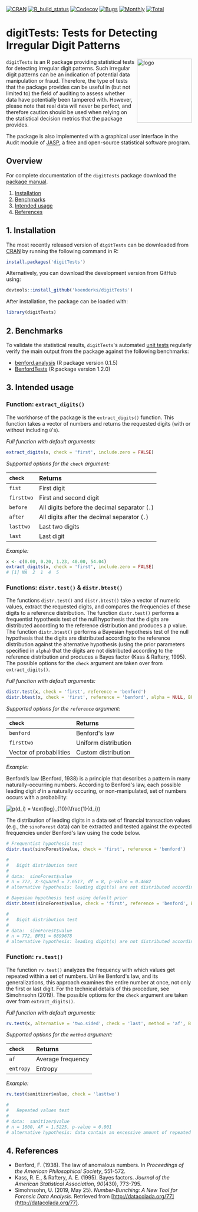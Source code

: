 [![CRAN](https://img.shields.io/cran/v/digitTests?color=yellow&label=CRAN&logo=r)](https://cran.r-project.org/package=digitTests)
[![R_build_status](https://github.com/koenderks/digitTests/workflows/Build/badge.svg)](https://github.com/koenderks/digitTests/actions)
[![Codecov](https://codecov.io/gh/koenderks/digitTests/branch/master/graph/badge.svg?token=ZoxIB8p8PW)](https://codecov.io/gh/koenderks/digitTests)
[![Bugs](https://img.shields.io/github/issues/koenderks/digitTests/bug?label=Bugs&logo=github&logoColor=%23FFF&color=brightgreen)](https://github.com/koenderks/digitTests/issues?q=is%3Aopen+is%3Aissue+label%3Abug)
[![Monthly](https://cranlogs.r-pkg.org/badges/digitTests?color=blue)](https://cranlogs.r-pkg.org)
[![Total](https://cranlogs.r-pkg.org/badges/grand-total/digitTests?color=blue)](https://cranlogs.r-pkg.org)

# digitTests: Tests for Detecting Irregular Digit Patterns

<img src='https://github.com/koenderks/digitTests/raw/master/man/figures/logo.png' width='149' height='173' alt='logo' align='right' margin-left='20' margin-right='20'/>

`digitTests` is an R package providing statistical tests for detecting irregular digit patterns. Such irregular digit patterns can be an indication of potential data manipulation or fraud. Therefore, the type of tests that the package provides can be useful in (but not limited to) the field of auditing to assess whether data have potentially been tampered with. However, please note that real data will never be perfect, and therefore caution should be used when relying on the statistical decision metrics that the package provides.

The package is also implemented with a graphical user interface in the Audit module of [JASP](https://jasp-stats.org), a free and open-source statistical software program.

## Overview

For complete documentation of the `digitTests` package download the [package manual](https://cran.r-project.org/package=digitTests/digitTests.pdf).

1. [Installation](#1-installation)
2. [Benchmarks](#2-benchmarks)
3. [Intended usage](#3-intended-usage)
4. [References](#4-references)

## 1. Installation

The most recently released version of `digitTests` can be downloaded from [CRAN](https://cran.r-project.org/package=digitTests) by running the following command in R:

```r
install.packages('digitTests')
```

Alternatively, you can download the development version from GitHub using:

```r
devtools::install_github('koenderks/digitTests')
```

After installation, the package can be loaded with:

```r
library(digitTests)
```

## 2. Benchmarks

To validate the statistical results, `digitTests`'s automated [unit tests](https://github.com/koenderks/digitTests/tree/master/tests/testthat) regularly verify the main output from the package against the following benchmarks:

- [benford.analysis](https://cran.r-project.org/package=benford.analysis) (R package version 0.1.5)
- [BenfordTests](https://cran.r-project.org/package=BenfordTests) (R package version 1.2.0)

## 3. Intended usage

### Function: `extract_digits()`

The workhorse of the package is the `extract_digits()` function. This function takes a vector of numbers and returns the requested digits (with or without including `0`'s).

*Full function with default arguments:*

```r
extract_digits(x, check = 'first', include.zero = FALSE)
```

*Supported options for the `check` argument:*

| `check` | Returns |
| :----------- | :----------- |
| `fist` | First digit |
| `firsttwo` | First and second digit |
| `before` | All digits before the decimal separator (`.`) |
| `after` | All digits after the decimal separator (`.`) |
| `lasttwo` | Last two digits |
| `last` | Last digit |

*Example:*

```r
x <- c(0.00, 0.20, 1.23, 40.00, 54.04)
extract_digits(x, check = 'first', include.zero = FALSE)
# [1] NA  2  1  4  5
```

### Functions: `distr.test()` & `distr.btest()`

The functions `distr.test()` and `distr.btest()` take a vector of numeric values, extract the requested digits, and compares the frequencies of these digits to a reference distribution. The function `distr.test()` performs a frequentist hypothesis test of the null hypothesis that the digits are distributed according to the reference distribution and produces a *p* value. The function `distr.btest()` performs a Bayesian hypothesis test of the null hypothesis that the digits are distributed according to the reference distribution against the alternative hypothesis (using the prior parameters specified in `alpha`) that the digits are not distributed according to the reference distribution and produces a Bayes factor (Kass & Raftery, 1995). The possible options for the `check` argument are taken over from `extract_digits()`.

*Full function with default arguments:*

```r
distr.test(x, check = 'first', reference = 'benford')
distr.btest(x, check = 'first', reference = 'benford', alpha = NULL, BF10 = TRUE, log = FALSE)
```

*Supported options for the `reference` argument:*

| `check` | Returns |
| :----------- | :----------- |
| `benford` | Benford's law |
| `firsttwo` | Uniform distribution |
| Vector of probabilities | Custom distribution |

*Example:*

Benford’s law (Benford, 1938) is a principle that describes a pattern in many naturally-occurring numbers. According to Benford's law, each possible leading digit *d* in a naturally occuring, or non-manipulated, set of numbers occurs with a probability:

<img src="https://latex.codecogs.com/svg.image?p(d_i)&space;=&space;\text{log}_{10}(1&space;+&space;\frac{1}{d_i})" title="p(d_i) = \text{log}_{10}(\frac{1}{d_i})" />

The distribution of leading digits in a data set of financial transaction values (e.g., the `sinoForest` data) can be extracted and tested against the expected frequencies under Benford's law using the code below.

```r
# Frequentist hypothesis test
distr.test(sinoForest$value, check = 'first', reference = 'benford')

#
# 	Digit distribution test
#
# data:  sinoForest$value
# n = 772, X-squared = 7.6517, df = 8, p-value = 0.4682
# alternative hypothesis: leading digit(s) are not distributed according to the benford distribution.

# Bayesian hypothesis test using default prior
distr.btest(sinoForest$value, check = 'first', reference = 'benford', BF10 = FALSE)

#
# 	Digit distribution test
#
# data:  sinoForest$value
# n = 772, BF01 = 6899678
# alternative hypothesis: leading digit(s) are not distributed according to the benford distribution.
```

### Function: `rv.test()`

The function `rv.test()` analyzes the frequency with which values get repeated within a set of numbers. Unlike Benford's law, and its generalizations, this approach examines the entire number at once, not only the first or last digit. For the technical details of this procedure, see Simohnsohn (2019). The possible options for the `check` argument are taken over from `extract_digits()`.

*Full function with default arguments:*

```r
rv.test(x, alternative = 'two.sided', check = 'last', method = 'af', B = 1000)
```

*Supported options for the `method` argument:*

| `check` | Returns |
| :----------- | :----------- |
| `af` | Average frequency |
| `entropy` | Entropy |

*Example:*

```r
rv.test(sanitizer$value, check = 'lasttwo')

#
# 	Repeated values test
#
# data:  sanitizer$value
# n = 1600, AF = 1.5225, p-value = 0.001
# alternative hypothesis: data contain an excessive amount of repeated values.
```

## 4. References

- Benford, F. (1938). The law of anomalous numbers. In *Proceedings of the American Philosophical Society*, 551-572.
- Kass, R. E., & Raftery, A. E. (1995). Bayes factors. *Journal of the American Statistical Association*, *90*(430), 773-795.
- Simohnsohn, U. (2019, May 25). *Number-Bunching: A New Tool for Forensic Data Analysis*. Retrieved from [http://datacolada.org/77](http://datacolada.org/77).